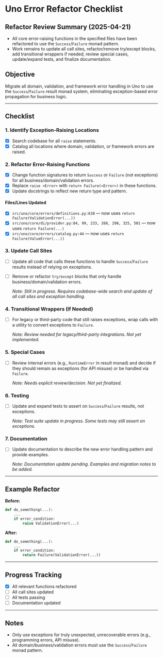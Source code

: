 # Uno Error Refactor Checklist

## Refactor Review Summary (2025-04-21)
- All core error-raising functions in the specified files have been refactored to use the `Success`/`Failure` monad pattern.
- Work remains to update all call sites, refactor/remove try/except blocks, add transitional wrappers if needed, review special cases, update/expand tests, and finalize documentation.

## Objective
Migrate all domain, validation, and framework error handling in Uno to use the `Success`/`Failure` result monad system, eliminating exception-based error propagation for business logic.

---

## Checklist

### 1. Identify Exception-Raising Locations
- [x] Search codebase for all `raise` statements.
- [x] Catalog all locations where domain, validation, or framework errors are raised.

### 2. Refactor Error-Raising Functions
- [x] Change function signatures to return `Success` or `Failure` (not exceptions) for all business/domain/validation errors.
- [x] Replace `raise <Error>` with `return Failure(<Error>)` in these functions.
- [x] Update docstrings to reflect new return type and pattern.

#### **Files/Lines Updated**
- [x] `src/uno/core/errors/definitions.py:630` — now uses `return Failure(ValidationError(...))`
- [x] `src/uno/core/di/provider.py:84, 99, 233, 268, 298, 325, 501` — now uses `return Failure(...)`
- [x] `src/uno/core/errors/catalog.py:44` — now uses `return Failure(ValueError(...))`

### 3. Update Call Sites
- [ ] Update all code that calls these functions to handle `Success`/`Failure` results instead of relying on exceptions.
- [ ] Remove or refactor `try/except` blocks that only handle business/domain/validation errors.

  _Note: Still in progress. Requires codebase-wide search and update of all call sites and exception handling._

### 4. Transitional Wrappers (If Needed)
- [ ] For legacy or third-party code that still raises exceptions, wrap calls with a utility to convert exceptions to `Failure`.

  _Note: Review needed for legacy/third-party integrations. Not yet implemented._

### 5. Special Cases
- [ ] Review internal errors (e.g., `RuntimeError` in result monad) and decide if they should remain as exceptions (for API misuse) or be handled via `Failure`.

  _Note: Needs explicit review/decision. Not yet finalized._

### 6. Testing
- [ ] Update and expand tests to assert on `Success`/`Failure` results, not exceptions.

  _Note: Test suite update in progress. Some tests may still assert on exceptions._

### 7. Documentation
- [ ] Update documentation to describe the new error handling pattern and provide examples.

  _Note: Documentation update pending. Examples and migration notes to be added._

---

## Example Refactor

**Before:**
```python
def do_something(...):
    ...
    if error_condition:
        raise ValidationError(...)
```

**After:**
```python
def do_something(...):
    ...
    if error_condition:
        return Failure(ValidationError(...))
```

---

## Progress Tracking
- [x] All relevant functions refactored
- [ ] All call sites updated
- [ ] All tests passing
- [ ] Documentation updated

---

## Notes
- Only use exceptions for truly unexpected, unrecoverable errors (e.g., programming errors, API misuse).
- All domain/business/validation errors must use the `Success`/`Failure` monad pattern.
